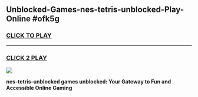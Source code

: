 
## Unblocked-Games-nes-tetris-unblocked-Play-Online #ofk5g
<h3>
<a href="https://news.freeplayer.one?title=nes-tetris-unblocked&ref=3">CLICK TO PLAY</a></h3>
<hr>

<h3>
<a href="https://news.freeplayer.one?title=nes-tetris-unblocked&ref=3">CLICK 2 PLAY</a>
  
</h3>

<a href="https://news.freeplayer.one?title=nes-tetris-unblocked&ref=3"><img src="https://clearcache.store/games.png"></a>


**nes-tetris-unblocked games unblocked: Your Gateway to Fun and Accessible Online Gaming**
